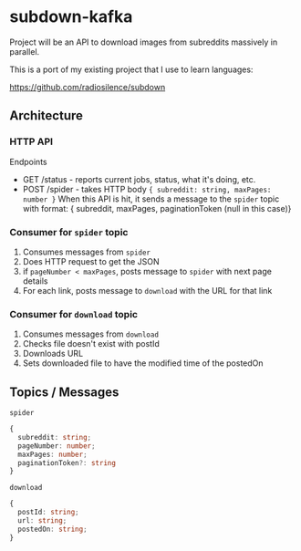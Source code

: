 # subdown-kafka

Project will be an API to download images from subreddits massively in parallel.

This is a port of my existing project that I use to learn languages:

https://github.com/radiosilence/subdown

## Architecture

### HTTP API

Endpoints

- GET /status - reports current jobs, status, what it's doing, etc.
- POST /spider - takes HTTP body `{ subreddit: string, maxPages: number }`
  When this API is hit, it sends a message to the `spider` topic with format:
  { subreddit, maxPages, paginationToken (null in this case)}

### Consumer for `spider` topic

1. Consumes messages from `spider`
2. Does HTTP request to get the JSON
3. if `pageNumber < maxPages`, posts message to `spider` with next page details
4. For each link, posts message to `download` with the URL for that link

### Consumer for `download` topic

1. Consumes messages from `download`
2. Checks file doesn't exist with postId
3. Downloads URL
4. Sets downloaded file to have the modified time of the postedOn

## Topics / Messages

`spider`

```ts
{
  subreddit: string;
  pageNumber: number;
  maxPages: number;
  paginationToken?: string
}
```

`download`

```ts
{
  postId: string;
  url: string;
  postedOn: string;
}
```
